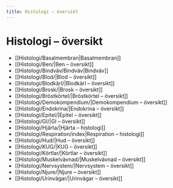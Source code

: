 ```yaml
---
title: Histologi – översikt
---
```


# Histologi – översikt

- [[Histologi/Basalmembran|Basalmembran]]
- [[Histologi/Ben/|Ben – översikt]]
- [[Histologi/Bindväv/Bindväv|Bindväv]]
- [[Histologi/Blod/|Blod – översikt]]
- [[Histologi/Blodkärl/|Blodkärl – översikt]]
- [[Histologi/Brosk/|Brosk – översikt]]
- [[Histologi/Bröstkörtel/|Bröstkörtel – översikt]]
- [[Histologi/Demokompendium/|Demokompendium – översikt]]
- [[Histologi/Endokrina/|Endokrina – översikt]]
- [[Histologi/Epitel/|Epitel – översikt]]
- [[Histologi/GI/|GI – översikt]]
- [[Histologi/Hjärta/|Hjärta – histologi]]
- [[Histologi/Respiration/index|Respiration – histologi]]
- [[Histologi/Hud/|Hud – översikt]]
- [[Histologi/KUG/|KUG – översikt]]
- [[Histologi/Körtlar/|Körtlar – översikt]]
- [[Histologi/Muskelvävnad/|Muskelvävnad – översikt]]
- [[Histologi/Nervsystem/|Nervsystem – översikt]]
- [[Histologi/Njure/|Njure – översikt]]
- [[Histologi/Urinvägar/|Urinvägar – översikt]]
